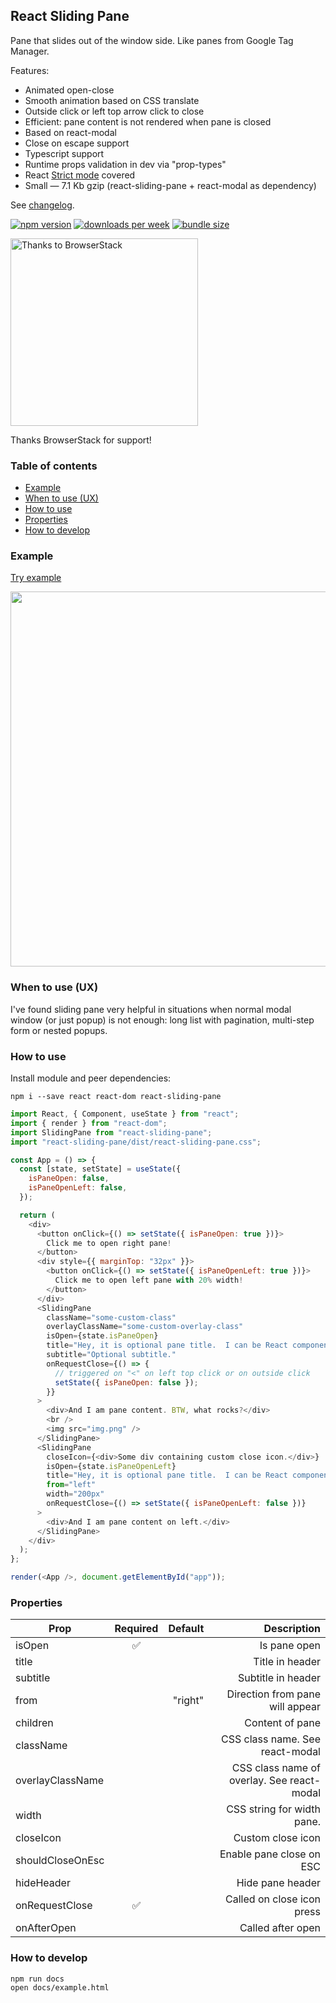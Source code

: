 ## React Sliding Pane

Pane that slides out of the window side. Like panes from Google Tag Manager.

Features:

- Animated open-close
- Smooth animation based on CSS translate
- Outside click or left top arrow click to close
- Efficient: pane content is not rendered when pane is closed
- Based on react-modal
- Close on escape support
- Typescript support
- Runtime props validation in dev via "prop-types"
- React [Strict mode](https://reactjs.org/docs/strict-mode.html) covered
- Small — 7.1 Kb gzip (react-sliding-pane + react-modal as dependency)

See [changelog](https://github.com/DimitryDushkin/sliding-pane/blob/master/CHANGELOG.md).

[![npm version](https://badgen.net/npm/v/react-sliding-pane?color=green&label=npm%20package)](https://www.npmjs.com/package/react-sliding-pane)
[![downloads per week](https://badgen.net/npm/dw/react-sliding-pane)](https://www.npmjs.com/package/react-sliding-pane)
[![bundle size](https://badgen.net/bundlephobia/minzip/react-sliding-pane)](https://bundlephobia.com/result?p=react-sliding-pane@6.1.0)

<a href="https://www.browserstack.com/">
    <img src="https://raw.githubusercontent.com/DimitryDushkin/sliding-pane/master/docs/browserstack-logo.png" width="300" title="Thanks to BrowserStack" />
</a>

Thanks BrowserStack for support!

### Table of contents

- [Example](#example)
- [When to use (UX)](#when-to-use-ux)
- [How to use](#how-to-use)
- [Properties](#properties)
- [How to develop](#how-to-develop)

### Example

[Try example](https://dimitrydushkin.github.io/sliding-pane/example.html)

<a href="https://dimitrydushkin.github.io/sliding-pane/example.html">
    <img src="https://raw.githubusercontent.com/DimitryDushkin/sliding-pane/master/docs/react-sliding-pane-screenshot.png" width="600" />
</a>

### When to use (UX)

I've found sliding pane very helpful in situations when normal modal window (or just popup) is not enough: long list with pagination, multi-step form or nested popups.

### How to use

Install module and peer dependencies:

`npm i --save react react-dom react-sliding-pane`

```js
import React, { Component, useState } from "react";
import { render } from "react-dom";
import SlidingPane from "react-sliding-pane";
import "react-sliding-pane/dist/react-sliding-pane.css";

const App = () => {
  const [state, setState] = useState({
    isPaneOpen: false,
    isPaneOpenLeft: false,
  });

  return (
    <div>
      <button onClick={() => setState({ isPaneOpen: true })}>
        Click me to open right pane!
      </button>
      <div style={{ marginTop: "32px" }}>
        <button onClick={() => setState({ isPaneOpenLeft: true })}>
          Click me to open left pane with 20% width!
        </button>
      </div>
      <SlidingPane
        className="some-custom-class"
        overlayClassName="some-custom-overlay-class"
        isOpen={state.isPaneOpen}
        title="Hey, it is optional pane title.  I can be React component too."
        subtitle="Optional subtitle."
        onRequestClose={() => {
          // triggered on "<" on left top click or on outside click
          setState({ isPaneOpen: false });
        }}
      >
        <div>And I am pane content. BTW, what rocks?</div>
        <br />
        <img src="img.png" />
      </SlidingPane>
      <SlidingPane
        closeIcon={<div>Some div containing custom close icon.</div>}
        isOpen={state.isPaneOpenLeft}
        title="Hey, it is optional pane title.  I can be React component too."
        from="left"
        width="200px"
        onRequestClose={() => setState({ isPaneOpenLeft: false })}
      >
        <div>And I am pane content on left.</div>
      </SlidingPane>
    </div>
  );
};

render(<App />, document.getElementById("app"));
```

### Properties

| Prop             | Required | Default |                                Description |
| ---------------- | :------: | ------: | -----------------------------------------: |
| isOpen           |    ✅    |         |                               Is pane open |
| title            |          |         |                            Title in header |
| subtitle         |          |         |                         Subtitle in header |
| from             |          | "right" |            Direction from pane will appear |
| children         |          |         |                            Content of pane |
| className        |          |         |            CSS class name. See react-modal |
| overlayClassName |          |         | CSS class name of overlay. See react-modal |
| width            |          |         |                 CSS string for width pane. |
| closeIcon        |          |         |                          Custom close icon |
| shouldCloseOnEsc |          |         |                   Enable pane close on ESC |
| hideHeader       |          |         |                           Hide pane header |
| onRequestClose   |    ✅    |         |                 Called on close icon press |
| onAfterOpen      |          |         |                          Called after open |

### How to develop

```
npm run docs
open docs/example.html
```
